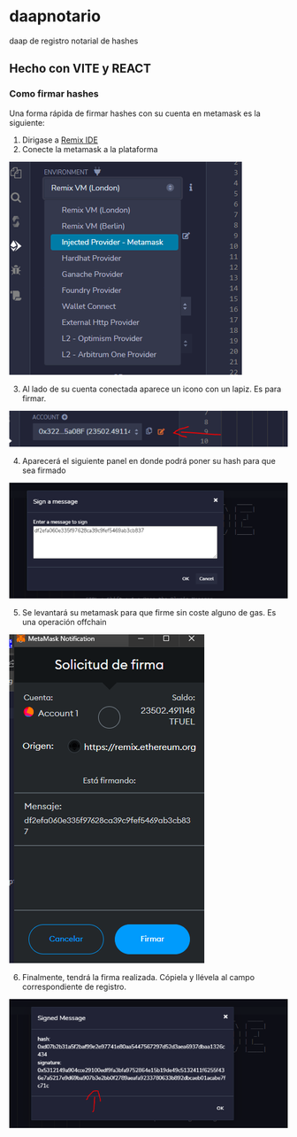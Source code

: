 # daapnotario
 daap de registro notarial de hashes

## Hecho con VITE y REACT

### Como firmar hashes
Una forma rápida de firmar hashes con su cuenta en metamask es la siguiente:

1. Dirigase a  [Remix IDE](https://remix.ethereum.org/)
2. Conecte la metamask a la plataforma

![Seleccionar proveedor](/assets/conectar.png)

3. Al lado de su cuenta conectada aparece un icono con un lapiz. Es para firmar.

![icono lapiz](/assets/lapicero.png)

4. Aparecerá el siguiente panel en donde podrá poner su hash para que sea firmado

![Sign a message](/assets/signanmessage.png)

5. Se levantará su metamask para que firme sin coste alguno de gas. Es una operación offchain

![metamask](/assets/metamask.png)

6. Finalmente, tendrá la firma realizada. Cópiela y llévela al campo correspondiente de registro.

![metamask](/assets/signedmessage.png)

